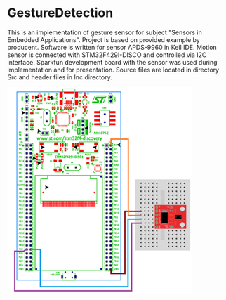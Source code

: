 # GestureDetection
This is an implementation of gesture sensor for subject "Sensors in Embedded Applications". Project is based on provided example by producent.
Software is written for sensor APDS-9960 in Keil IDE. Motion sensor is connected with STM32F429I-DISCO and controlled via I2C interface. 
Sparkfun development board with the sensor was used during implementation and for presentation.
Source files are located in directory Src and header files in Inc directory.

![alt text](https://github.com/Fysek/GestureDetection/blob/master/wire.png)
